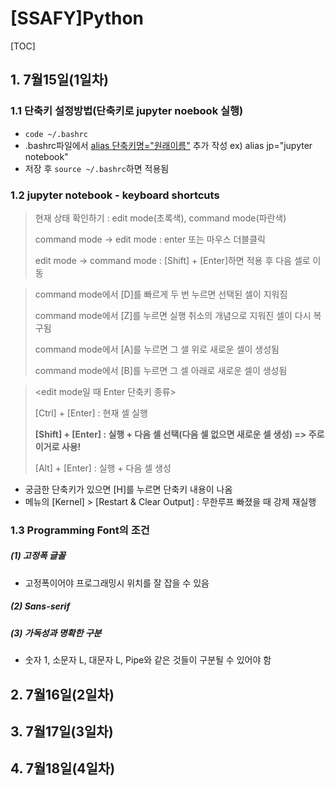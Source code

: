 # [SSAFY]Python



[TOC]



## 1. 7월15일(1일차)

### 1.1 단축키 설정방법(단축키로 jupyter noebook 실행)

- `code ~/.bashrc`
- .bashrc파일에서 <u>alias 단축키명="원래이름"</u> 추가 작성  ex) alias jp="jupyter notebook"
- 저장 후 `source ~/.bashrc`하면 적용됨



### 1.2 jupyter notebook - keyboard shortcuts

> 현재 상태 확인하기 : edit mode(초록색), command mode(파란색)
>
> command mode -> edit mode : enter 또는 마우스 더블클릭
>
> edit mode -> command mode : [Shift] + [Enter]하면 적용 후 다음 셀로 이동



> command mode에서 [D]를 빠르게 두 번 누르면 선택된 셀이 지워짐
>
> command mode에서 [Z]를 누르면 실행 취소의 개념으로 지워진 셀이 다시 복구됨
>
> command mode에서 [A]를 누르면 그 셀 위로 새로운 셀이 생성됨
>
> command mode에서 [B]를 누르면 그 셀 아래로 새로운 셀이 생성됨



> <edit mode일 때 Enter 단축키 종류>
>
> [Ctrl] + [Enter] : 현재 셀 실행
>
> **[Shift] + [Enter] : 실행 + 다음 셀 선택(다음 셀 없으면 새로운 셀 생성) => 주로 이거로 사용!**
>
> [Alt] + [Enter] : 실행 + 다음 셀 생성

- 궁금한 단축키가 있으면 [H]를 누르면 단축키 내용이 나옴
- 메뉴의 [Kernel] > [Restart & Clear Output] : 무한루프 빠졌을 때 강제 재실행



### 1.3 Programming Font의 조건

##### (1) 고정폭 글꼴

- 고정폭이어야 프로그래밍시 위치를 잘 잡을 수 있음

##### (2) Sans-serif

##### (3) 가독성과 명확한 구분

- 숫자 1, 소문자 L, 대문자 L, Pipe와 같은 것들이 구분될 수 있어야 함



## 2. 7월16일(2일차)



## 3. 7월17일(3일차)



## 4. 7월18일(4일차)
